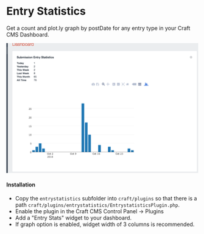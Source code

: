 Entry Statistics
================
Get a count and plot.ly graph by postDate for any entry type in your Craft CMS Dashboard.

![Screenshot](./capture.png "Screenshot")

#### Installation

* Copy the `entrystatistics` subfolder into `craft/plugins` so that there is a path  `craft/plugins/entrystatistics/EntrystatisticsPlugin.php`.
* Enable the plugin in the Craft CMS Control Panel -> Plugins
* Add a "Entry Stats" widget to your dashboard. 
* If graph option is enabled, widget width of 3 columns is recommended.


